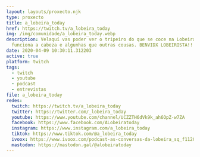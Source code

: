 ```yaml
---
layout: layouts/proxecto.njk
type: proxecto
title: a_lobeira_today
href: https://twitch.tv/a_lobeira_today
img: /img/comunidade/a_lobeira_today.webp
description: Velaquí vas poder ver o tripeiro do que se coce na Lobeira, como
  funciona a cabeza e algunhas que outras cousas. BENVIDX LOBEIRISTA!!!
date: 2020-04-09 10:30:11.312203
active: true
platform: twitch
tags:
  - twitch
  - youtube
  - podcast
  - entrevistas
file: a_lobeira_today
redes:
  twitch: https://twitch.tv/a_lobeira_today
  twitter: https://twitter.com/_lobeira_today
  youtube: https://www.youtube.com/channel/UCZZTH6dVk9k_ah6OpZ-w7ZA
  facebook: https://www.facebook.com/ALobeiratoday
  instagram: https://www.instagram.com/a_lobeira_today
  tiktok: https://www.tiktok.com/@a_lobeira_today
  ivoox: https://www.ivoox.com/podcast-as-conversas-da-lobeira_sq_f11207119_1.html
  mastodon: https://mastodon.gal/@alobeiratoday
---
```

